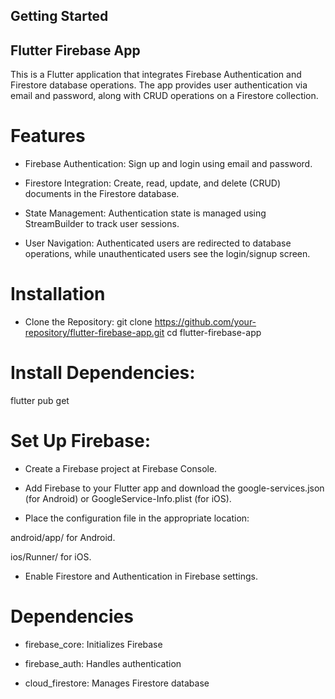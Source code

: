 ## Getting Started

## Flutter Firebase App

This is a Flutter application that integrates Firebase Authentication and Firestore database operations. The app provides user authentication via email and password, along with CRUD operations on a Firestore collection.

# Features

* Firebase Authentication: Sign up and login using email and password.

* Firestore Integration: Create, read, update, and delete (CRUD) documents in the Firestore database.

* State Management: Authentication state is managed using StreamBuilder to track user sessions.

* User Navigation: Authenticated users are redirected to database operations, while unauthenticated users see the login/signup screen.

# Installation
* Clone the Repository:
git clone https://github.com/your-repository/flutter-firebase-app.git
cd flutter-firebase-app

# Install Dependencies:

flutter pub get

# Set Up Firebase:

* Create a Firebase project at Firebase Console.

* Add Firebase to your Flutter app and download the google-services.json (for Android) or GoogleService-Info.plist (for iOS).

* Place the configuration file in the appropriate location:

android/app/ for Android.

ios/Runner/ for iOS.

* Enable Firestore and Authentication in Firebase settings.

# Dependencies

* firebase_core: Initializes Firebase

* firebase_auth: Handles authentication

* cloud_firestore: Manages Firestore database